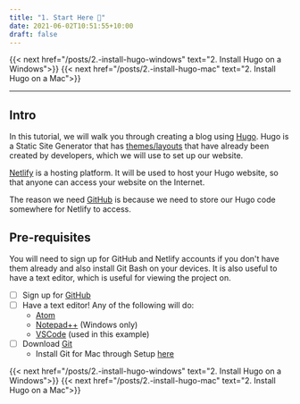 ```yaml
---
title: "1. Start Here 🎯"
date: 2021-06-02T10:51:55+10:00
draft: false
---
```

{{< next href="/posts/2.-install-hugo-windows" text="2. Install Hugo on a Windows">}}
{{< next href="/posts/2.-install-hugo-mac" text="2. Install Hugo on a Mac">}}

---
## Intro

In this tutorial, we will walk you through creating a blog using [Hugo](https://gohugo.io/). Hugo is a Static Site Generator that has [themes/layouts](https://themes.gohugo.io/) that have already been created by developers, which we will use to set up our website. 

[Netlify](https://www.netlify.com/) is a hosting platform. It will be used to host your Hugo website, so that anyone can access your website on the Internet.

The reason we need [GitHub](https://github.com/) is because we need to store our Hugo code somewhere for Netlify to access.

## Pre-requisites

You will need to sign up for GitHub and Netlify accounts if you don't have them already and also install Git Bash on your devices. It is also useful to have a text editor, which is useful for viewing the project on.

- [ ]  Sign up for [GitHub](https://github.com/)
- [ ]  Have a text editor! Any of the following will do:
    - [Atom](https://atom.io/)
    - [Notepad++](https://notepad-plus-plus.org/downloads/v7.9.5/) (Windows only)
    - [VSCode](https://code.visualstudio.com/) (used in this example)
- [ ]  Download [Git](https://git-scm.com/downloads)
    - Install Git for Mac through Setup [here](/posts/2.-install-hugo-mac)

{{< next href="/posts/2.-install-hugo-windows" text="2. Install Hugo on a Windows">}}
{{< next href="/posts/2.-install-hugo-mac" text="2. Install Hugo on a Mac">}}